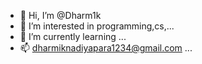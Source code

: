 - 👋 Hi, I’m @Dharm1k
- 👀 I’m interested in programming,cs,...
- 🌱 I’m currently learning ...
- 📫 dharmiknadiyapara1234@gmail.com ...

<!---
Dharm1k/Dharm1k is a ✨ special ✨ repository because its `README.md` (this file) appears on your GitHub profile.
You can click the Preview link to take a look at your changes.
--->
